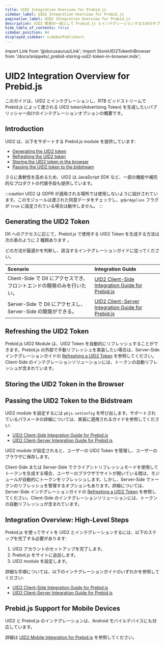 ```yaml
---
title: UID2 Integration Overview for Prebid.js
sidebar_label: UID2 Integration Overview for Prebid.js
pagination_label: UID2 Integration Overview for Prebid.js
description: UID2 実装の一部として Prebid.js とインテグレーションするためのオプションの概要。
hide_table_of_contents: false
sidebar_position: 04
displayed_sidebar: sidebarPublishers
---
```


import Link from '@docusaurus/Link';
import StoreUID2TokenInBrowser from '/docs/snippets/_prebid-storing-uid2-token-in-browser.mdx';

# UID2 Integration Overview for Prebid.js

このガイドは、UID2 とインテグレーションし、RTB <Link href="../ref-info/glossary-uid#gl-bidstream">ビッドストリーム</Link>で Prebid.js によって渡される <Link href="../ref-info/glossary-uid#gl-uid2-token">UID2 token</Link>(Advertising Token) を生成したいパブリッシャー向けのインテグレーションオプションの概要です。

## Introduction

UID2 は、以下をサポートする Prebid.js module を提供しています:

- [Generating the UID2 token](#generating-the-uid2-token)
- [Refreshing the UID2 token](#refreshing-the-uid2-token)
- [Storing the UID2 token in the browser](#storing-the-uid2-token-in-the-browser)
- [Passing the UID2 token to the bidstream](#passing-the-uid2-token-to-the-bidstream)

さらに柔軟性を高めるため、UID2 は JavaScript SDK など、一部の機能や補完的なプロダクトの代替手段も提供しています。

:::caution
UID2 は GDPR が適用される場所では使用しないように設計されています。このモジュールは渡された同意データをチェックし、`gdprApplies` フラグが `true` に設定されている場合は動作しません。
:::

## Generating the UID2 Token

DII へのアクセスに応じて、Prebid.js で使用する UID2 Token を生成する方法は次の表のように 2 種類あります 。

どの方法が最適かを判断し、該当するインテグレーションガイドに従ってください。

| Scenario | Integration Guide |
| :--- | :--- |
| Client-Side で DII にアクセスでき、フロントエンドの開発のみを行いたい。 | [UID2 Client-Side Integration Guide for Prebid.js](integration-prebid-client-side.md) |
| Server-Side で DII にアクセスし、Server-Side の開発ができる。 | [UID2 Client-Server Integration Guide for Prebid.js](integration-prebid-server-side.md) |

## Refreshing the UID2 Token

Prebid.js UID2 Module は、UID2 Token を自動的にリフレッシュすることができます。Prebid.js の外部で手動リフレッシュを実装したい場合は、Server-Side インテグレーションガイドの [Refreshing a UID2 Token](integration-prebid-server-side.md#refreshing-a-uid2-token) を参照してください。Client-Side のインテグレーションソリューションには、トークンの自動リフレッシュが含まれています。

## Storing the UID2 Token in the Browser

<StoreUID2TokenInBrowser />

## Passing the UID2 Token to the Bidstream

UID2 module を設定するには `pbjs.setConfig` を呼び出します。サポートされているパラメータの詳細については、実装に適用されるガイドを参照してください:

- [UID2 Client-Side Integration Guide for Prebid.js](integration-prebid-client-side.md)
- [UID2 Client-Server Integration Guide for Prebid.js](integration-prebid-server-side.md)

UID2 module が設定されると、ユーザーの UID2 Token を管理し、ユーザーのブラウザに保存します。

Client-Side または Server-Side でクライアントリフレッシュモードを使用してトークンを生成する場合、ユーザーのブラウザでサイトが開いている間は、モジュールが自動的にトークンをリフレッシュします。しかし、Server-Side でトークンのリフレッシュを管理するオプションもあります。詳細については、Server-Side インテグレーションガイドの [Refreshing a UID2 Token](integration-prebid-server-side.md#refreshing-a-uid2-token) を参照してください。Client-Side のインテグレーションソリューションには、トークンの自動リフレッシュが含まれています。

## Integration Overview: High-Level Steps

Prebid.js を使ってサイトを UID2 とインテグレーションするには、以下のステップを完了する必要があります:

1. UID2 アカウントのセットアップを完了します。
1. Prebid.js をサイトに追加します。
1. UID2 module を設定します。

詳細な手順については、以下のインテグレーションガイドのいずれかを参照してください:

- [UID2 Client-Side Integration Guide for Prebid.js](integration-prebid-client-side.md)
- [UID2 Client-Server Integration Guide for Prebid.js](integration-prebid-server-side.md)

## Prebid.js Support for Mobile Devices

UID2 と Prebid.js のインテグレーションは、Android モバイルデバイスにも対応しています。

詳細は [UID2 Mobile Integration for Prebid.js](integration-prebid-mobile-summary.md) を参照してください。
